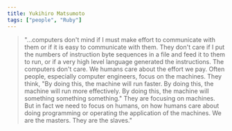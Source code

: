```yaml
---
title: Yukihiro Matsumoto
tags: ["people", "Ruby"]
---
```



> "...computers don't mind if I must make effort to communicate with them
> or if it is easy to communicate with them. They don't care if I put the
> numbers of instruction byte sequences in a file and feed it to them to
> run, or if a very high level language generated the instructions. The
> computers don't care. We humans care about the effort we pay. Often
> people, especially computer engineers, focus on the machines. They
> think, "By doing this, the machine will run faster. By doing this, the
> machine will run more effectively. By doing this, the machine will
> something something something." They are focusing on machines. But in
> fact we need to focus on humans, on how humans care about doing
> programming or operating the application of the machines. We are the
> masters. They are the slaves."

